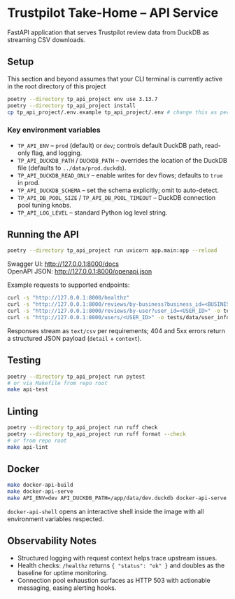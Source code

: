 # Trustpilot Take-Home – API Service

FastAPI application that serves Trustpilot review data from DuckDB as streaming CSV downloads.

## Setup

This section and beyond assumes that your CLI terminal is currently active in the root directory of this project

```bash
poetry --directory tp_api_project env use 3.13.7
poetry --directory tp_api_project install
cp tp_api_project/.env.example tp_api_project/.env # change this as per your environment needs
```

### Key environment variables

- `TP_API_ENV` – `prod` (default) or `dev`; controls default DuckDB path, read-only flag, and logging.
- `TP_API_DUCKDB_PATH` / `DUCKDB_PATH` – overrides the location of the DuckDB file (defaults to `../data/prod.duckdb`).
- `TP_API_DUCKDB_READ_ONLY` – enable writes for dev flows; defaults to `true` in prod.
- `TP_API_DUCKDB_SCHEMA` – set the schema explicitly; omit to auto-detect.
- `TP_API_DB_POOL_SIZE` / `TP_API_DB_POOL_TIMEOUT` – DuckDB connection pool tuning knobs.
- `TP_API_LOG_LEVEL` – standard Python log level string.

## Running the API

```bash
poetry --directory tp_api_project run uvicorn app.main:app --reload
```

Swagger UI: http://127.0.0.1:8000/docs  
OpenAPI JSON: http://127.0.0.1:8000/openapi.json

Example requests to supported endpoints:

```bash
curl -s "http://127.0.0.1:8000/healthz"
curl -s "http://127.0.0.1:8000/reviews/by-business?business_id=<BUSINESS_ID>" -o tests/data/business.csv
curl -s "http://127.0.0.1:8000/reviews/by-user?user_id=<USER_ID>" -o tests/data/user_reviews.csv
curl -s "http://127.0.0.1:8000/users/<USER_ID>" -o tests/data/user_info.csv
```

Responses stream as `text/csv` per requirements; 404 and 5xx errors return a structured JSON payload (`detail` + `context`).

## Testing

```bash
poetry --directory tp_api_project run pytest
# or via Makefile from repo root
make api-test
```

## Linting

```bash
poetry --directory tp_api_project run ruff check
poetry --directory tp_api_project run ruff format --check
# or from repo root
make api-lint
```

## Docker

```bash
make docker-api-build
make docker-api-serve
make API_ENV=dev API_DUCKDB_PATH=/app/data/dev.duckdb docker-api-serve
```

`docker-api-shell` opens an interactive shell inside the image with all environment variables respected.

## Observability Notes

- Structured logging with request context helps trace upstream issues.
- Health checks: `/healthz` returns `{ "status": "ok" }` and doubles as the baseline for uptime monitoring.
- Connection pool exhaustion surfaces as HTTP 503 with actionable messaging, easing alerting hooks.
